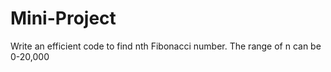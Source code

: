 # Mini-Project
Write an efficient code to find nth Fibonacci number. The range of n can be 0-20,000
